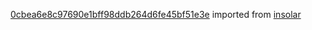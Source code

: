 [0cbea6e8c97690e1bff98ddb264d6fe45bf51e3e](https://github.com/insolar/insolar/commit/0cbea6e8c97690e1bff98ddb264d6fe45bf51e3e) imported from [insolar](https://github.com/insolar/insolar)
